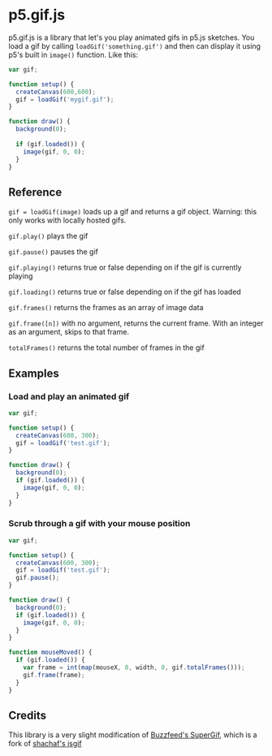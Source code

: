 # p5.gif.js

p5.gif.js is a library that let's you play animated gifs in p5.js sketches. You load a gif by calling `loadGif('something.gif')` and then can display it using p5's built in `image()` function. Like this:

```javascript
var gif;

function setup() {
  createCanvas(600,600);
  gif = loadGif('mygif.gif');
}

function draw() {
  background(0);
  
  if (gif.loaded()) {
    image(gif, 0, 0);
  }
}
```

## Reference
```gif = loadGif(image)``` loads up a gif and returns a gif object. Warning: this only works with locally hosted gifs.

```gif.play()``` plays the gif

```gif.pause()``` pauses the gif

```gif.playing()``` returns true or false depending on if the gif is currently playing

```gif.loading()``` returns true or false depending on if the gif has loaded

```gif.frames()``` returns the frames as an array of image data

```gif.frame([n])``` with no argument, returns the current frame. With an integer as an argument, skips to that frame.

```totalFrames()``` returns the total number of frames in the gif

## Examples

### Load and play an animated gif
```javascript
var gif;

function setup() {
  createCanvas(600, 300);
  gif = loadGif('test.gif');
}

function draw() {
  background(0);
  if (gif.loaded()) {
    image(gif, 0, 0);
  }
}
```

### Scrub through a gif with your mouse position
```javascript
var gif;

function setup() {
  createCanvas(600, 300);
  gif = loadGif('test.gif');
  gif.pause();
}

function draw() {
  background(0);
  if (gif.loaded()) {
    image(gif, 0, 0);
  }
}

function mouseMoved() {
  if (gif.loaded()) {
    var frame = int(map(mouseX, 0, width, 0, gif.totalFrames()));
    gif.frame(frame);
  }
}
```

## Credits
This library is a very slight modification of [Buzzfeed's SuperGif](https://github.com/buzzfeed/libgif-js), which is a fork of [shachaf's jsgif](https://github.com/shachaf/jsgif)
